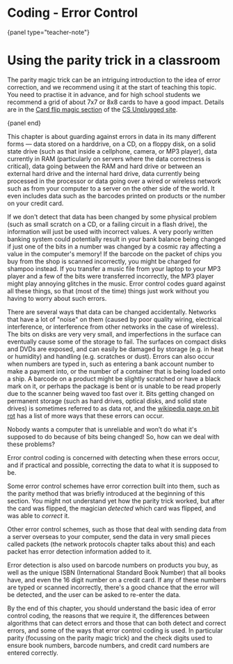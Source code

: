 # Coding - Error Control

{panel type="teacher-note"}

# Using the parity trick in a classroom

The parity magic trick can be an intriguing introduction to the idea of error correction, and we recommend using it at the start of teaching this topic.
You need to practise it in advance, and for high school students we recommend a grid of about 7x7 or 8x8 cards to have a good impact.
Details are in the [Card flip magic section](http://csunplugged.org/error-detection) of the [CS Unplugged site](https://www.csunplugged.org/).

{panel end}

This chapter is about guarding against errors in data in its many different forms — data stored on a harddrive, on a CD, on a floppy disk, on a solid state drive (such as that inside a cellphone, camera, or MP3 player), data currently in RAM (particularly on servers where the data correctness is critical), data going between the RAM and hard drive or between an external hard drive and the internal hard drive, data currently being processed in the processor or data going over a wired or wireless network such as from your computer to a server on the other side of the world.
It even includes data such as the barcodes printed on products or the number on your credit card.

If we don't detect that data has been changed by some physical problem (such as small scratch on a CD, or a failing circuit in a flash drive), the information will just be used with incorrect values.
A very poorly written banking system could potentially result in your bank balance being changed if just one of the bits in a number was changed by a cosmic ray affecting a value in the computer's memory!
If the barcode on the packet of chips you buy from the shop is scanned incorrectly, you might be charged for shampoo instead.
If you transfer a music file from your laptop to your MP3 player and a few of the bits were transferred incorrectly, the MP3 player might play annoying glitches in the music.
Error control codes guard against all these things, so that (most of the time) things just work without you having to worry about such errors.

There are several ways that data can be changed accidentally.
Networks that have a lot of "noise" on them (caused by poor quality wiring, electrical interference, or interference from other networks in the case of wireless).
The bits on disks are very very small, and imperfections in the surface can eventually cause some of the storage to fail.
The surfaces on compact disks and DVDs are exposed, and can easily be damaged by storage (e.g. in heat or humidity) and handling (e.g. scratches or dust).
Errors can also occur when numbers are typed in, such as entering a bank account number to make a payment into, or the number of a container that is being loaded onto a ship.
A barcode on a product might be slightly scratched or have a black mark on it, or perhaps the package is bent or is unable to be read properly due to the scanner being waved too fast over it.
Bits getting changed on permanent storage (such as hard drives, optical disks, and solid state drives) is sometimes referred to as data rot, and the [wikipedia page on bit rot](https://en.wikipedia.org/wiki/Data_degradation) has a list of more ways that these errors can occur.

Nobody wants a computer that is unreliable and won’t do what it's supposed to do because of bits being changed!
So, how can we deal with these problems?

Error control coding is concerned with detecting when these errors occur, and if practical and possible, correcting the data to what it is supposed to be.

Some error control schemes have error correction built into them, such as the parity method that was briefly introduced at the beginning of this section.
You might not understand yet how the parity trick worked, but after the card was flipped, the magician *detected* which card was flipped, and was able to *correct* it.

Other error control schemes, such as those that deal with sending data from a server overseas to your computer, send the data in very small pieces called packets (the network protocols chapter talks about this) and each packet has error detection information added to it.

Error detection is also used on barcode numbers on products you buy, as well as the unique ISBN (International Standard Book Number) that all books have, and even the 16 digit number on a credit card.
If any of these numbers are typed or scanned incorrectly, there's a good chance that the error will be detected, and the user can be asked to re-enter the data.

By the end of this chapter, you should understand the basic idea of error control coding, the reasons that we require it, the differences between algorithms that can detect errors and those that can both detect and correct errors, and some of the ways that error control coding is used. In particular parity (focussing on the parity magic trick) and the check digits used to ensure book numbers, barcode numbers, and credit card numbers are entered correctly.
